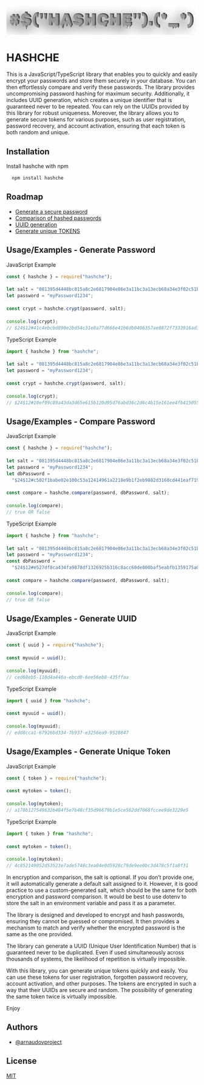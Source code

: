 ![Logo](https://raw.githubusercontent.com/arnaudovproject/hashche/main/resources/logo.png)

# HASHCHE

This is a JavaScript/TypeScript library that enables you to quickly and easily encrypt your passwords and store them securely in your database. You can then effortlessly compare and verify these passwords. The library provides uncompromising password hashing for maximum security. Additionally, it includes UUID generation, which creates a unique identifier that is guaranteed never to be repeated. You can rely on the UUIDs provided by this library for robust uniqueness. Moreover, the library allows you to generate secure tokens for various purposes, such as user registration, password recovery, and account activation, ensuring that each token is both random and unique.

## Installation

Install hashche with npm

```bash
  npm install hashche
```

## Roadmap

- [Generate a secure password](#usageexamples---generate-password)
- [Comparison of hashed passwords](#usageexamples---compare-password)
- [UUID generation](#usageexamples---generate-uuid)
- [Generate unique TOKENS](#usageexamples---generate-unique-token)

## Usage/Examples - Generate Password

JavaScript Example

```javascript
const { hashche } = require("hashche");

let salt = "081395d4448bc815a8c2e6817904e86e3a11bc3a13ecb68a34e3f02c51b8180e"; // Optional
let password = "myPassword1234";

const crypt = hashche.crypt(password, salt);

console.log(crypt);
// $24$12#41c4ebcbd890e2bd54c31e8a77d666e41b6db0406357ae8872f7333916ad34eb$17/0xJ4h7Ye2
```

TypeScript Example

```typescript
import { hashche } from "hashche";

let salt = "081395d4448bc815a8c2e6817904e86e3a11bc3a13ecb68a34e3f02c51b8180e"; // Optional
let password = "myPassword1234";

const crypt = hashche.crypt(password, salt);

console.log(crypt);
// $24$12#10ef99c89a43da3d65e615b120d95d76abd36c2d6c4b15e161ee4fb41505565a$17/0xPN630J7
```

## Usage/Examples - Compare Password

JavaScript Example

```javascript
const { hashche } = require("hashche");

let salt = "081395d4448bc815a8c2e6817904e86e3a11bc3a13ecb68a34e3f02c51b8180e"; // Optional
let password = "myPassword1234";
let dbPassword =
  "$24$12#c502f1babe02e100c53a12414961a2218e9b1f2eb9882d3160cd441eaf719fc4$17/0x7hf4P3J";

const compare = hashche.compare(password, dbPassword, salt);

console.log(compare);
// true OR false
```

TypeScript Example

```typescript
import { hashche } from "hashche";

let salt = "081395d4448bc815a8c2e6817904e86e3a11bc3a13ecb68a34e3f02c51b8180e"; // Optional
let password = "myPassword1234";
const dbPassword =
  "$24$12#e527df8ca434fa9878df1326925b316c8acc60de800baf5eabfb1359175a08ca$17/0xLpb75gW";

const compare = hashche.compare(password, dbPassword, salt);

console.log(compare);
// true OR false
```

## Usage/Examples - Generate UUID

JavaScript Example

```javascript
const { uuid } = require("hashche");

const myuuid = uuid();

console.log(myuuid);
// ced68eb5-118d4a446a-ebcd0-6ee56eb8-435ffaa
```

TypeScript Example

```typescript
import { uuid } from "hashche";

const myuuid = uuid();

console.log(myuuid);
// edd8cca1-67926bd334-7b937-e3256ea9-9528847
```

## Usage/Examples - Generate Unique Token

JavaScript Example

```javascript
const { token } = require("hashche");

const mytoken = token();

console.log(mytoken);
// a178b127549632b484f5e7b48cf35d96679b1e5ce562dd7068fccee9de3229e5
```

TypeScript Example

```typescript
import { token } from "hashche";

const mytoken = token();

console.log(mytoken);
// 4c852149052d53523e7ade5748c3ea04e0d5928c79de9ee0bc3d478c5f1a8f31
```

In encryption and comparison, the salt is optional. If you don’t provide one, it will automatically generate a default salt assigned to it. However, it is good practice to use a custom-generated salt, which should be the same for both encryption and password comparison. It would be best to use dotenv to store the salt in an environment variable and pass it as a parameter.

The library is designed and developed to encrypt and hash passwords, ensuring they cannot be guessed or compromised. It then provides a mechanism to match and verify whether the encrypted password is the same as the one provided.

The library can generate a UUID (Unique User Identification Number) that is guaranteed never to be duplicated. Even if used simultaneously across thousands of systems, the likelihood of repetition is virtually impossible.

With this library, you can generate unique tokens quickly and easily. You can use these tokens for user registration, forgotten password recovery, account activation, and other purposes. The tokens are encrypted in such a way that their UUIDs are secure and random. The possibility of generating the same token twice is virtually impossible.

Enjoy

## Authors

- [@arnaudovproject](https://github.com/arnaudovproject)

## License

[MIT](https://choosealicense.com/licenses/mit/)
